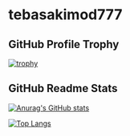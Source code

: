 # tebasakimod777

## GitHub Profile Trophy

[![trophy](https://github-profile-trophy.vercel.app/?username=ecto0310&theme=onedark&column=7)](https://github.com/ryo-ma/github-profile-trophy)

## GitHub Readme Stats

[![Anurag's GitHub stats](https://github-readme-stats.vercel.app/api?username=tebasakimod777&theme=onedark&count_private=true&include_all_commits=true)](https://github.com/anuraghazra/github-readme-stats)

[![Top Langs](https://github-readme-stats.vercel.app/api/top-langs/?username=tebasakimod777&theme=onedark&layout=compact&langs_count=10)](https://github.com/anuraghazra/github-readme-stats)
